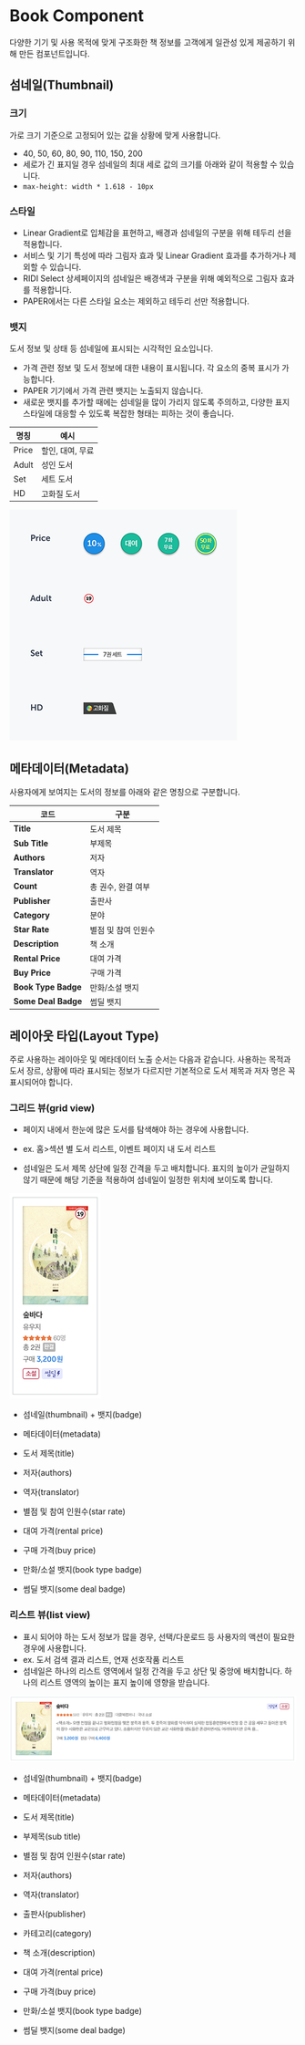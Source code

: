 # Book Component

다양한 기기 및 사용 목적에 맞게 구조화한 책 정보를 고객에게 일관성 있게 제공하기 위해 만든 컴포넌트입니다.

## 섬네일(Thumbnail)

### 크기 

가로 크기 기준으로 고정되어 있는 값을 상황에 맞게 사용합니다.

- 40, 50, 60, 80, 90, 110, 150, 200
- 세로가 긴 표지일 경우 섬네일의 최대 세로 값의 크기를 아래와 같이 적용할 수 있습니다.
- `max-height: width * 1.618 - 10px`

### 스타일

- Linear Gradient로 입체감을 표현하고, 배경과 섬네일의 구분을 위해 테두리 선을 적용합니다. 
- 서비스 및 기기 특성에 따라 그림자 효과 및 Linear Gradient 효과를 추가하거나 제외할 수 있습니다.
- RIDI Select 상세페이지의 섬네일은 배경색과 구분을 위해 예외적으로 그림자 효과를 적용합니다.
- PAPER에서는 다른 스타일 요소는 제외하고 테두리 선만 적용합니다.

### 뱃지

도서 정보 및 상태 등 섬네일에 표시되는 시각적인 요소입니다. 

- 가격 관련 정보 및 도서 정보에 대한 내용이 표시됩니다. 각 요소의 중복 표시가 가능합니다. 
- PAPER 기기에서 가격 관련 뱃지는 노출되지 않습니다. 
- 새로운 뱃지를 추가할 때에는 섬네일을 많이 가리지 않도록 주의하고, 다양한 표지 스타일에 대응할 수 있도록 복잡한 형태는 피하는 것이 좋습니다.

| 명칭  | 예시             |
| ----- | ---------------- |
| Price | 할인, 대여, 무료 |
| Adult | 성인 도서        |
| Set   | 세트 도서        |
| HD    | 고화질 도서      |

![Interpolator](/web/img/bookmacro_badge1.png)

## 메타데이터(Metadata)

사용자에게 보여지는 도서의 정보를 아래와 같은 명칭으로 구분합니다.

| 코드                | 구분                |
| ------------------- | ------------------- |
| **Title**           | 도서 제목           |
| **Sub Title**       | 부제목              |
| **Authors**         | 저자                |
| **Translator**      | 역자                |
| **Count**           | 총 권수, 완결 여부  |
| **Publisher**       | 출판사              |
| **Category**        | 분야                |
| **Star Rate**       | 별점 및 참여 인원수 |
| **Description**     | 책 소개             |
| **Rental Price**    | 대여 가격           |
| **Buy Price**       | 구매 가격           |
| **Book Type Badge** | 만화/소설 뱃지      |
| **Some Deal Badge** | 썸딜 뱃지           |

## 레이아웃 타입(Layout Type)

주로 사용하는 레이아웃 및 메타데이터 노출 순서는 다음과 같습니다.
사용하는 목적과 도서 장르, 상황에 따라 표시되는 정보가 다르지만 기본적으로 도서 제목과 저자 명은 꼭 표시되어야 합니다.

### 그리드 뷰(grid view)

- 페이지 내에서 한눈에 많은 도서를 탐색해야 하는 경우에 사용합니다. 

- ex. 홈>섹션 별 도서 리스트, 이벤트 페이지 내 도서 리스트

- 섬네일은 도서 제목 상단에 일정 간격을 두고 배치합니다. 표지의 높이가 균일하지 않기 때문에 해당 기준을 적용하여 섬네일이 일정한 위치에 보이도록 합니다.

![Interpolator](/web/img/bookmacro_portrait.png)

- 섬네일(thumbnail) + 뱃지(badge)
- 메타데이터(metadata)

- 도서 제목(title)

- 저자(authors)
- 역자(translator)
- 별점 및 참여 인원수(star rate)
- 대여 가격(rental price)
- 구매 가격(buy price)
- 만화/소설 뱃지(book type badge)
- 썸딜 뱃지(some deal badge)

### 리스트 뷰(list view)

- 표시 되어야 하는 도서 정보가 많을 경우, 선택/다운로드 등 사용자의 액션이 필요한 경우에 사용합니다.
- ex. 도서 검색 결과 리스트, 연재 선호작품 리스트
- 섬네일은 하나의 리스트 영역에서 일정 간격을 두고 상단 및 중앙에 배치합니다. 하나의 리스트 영역의 높이는 표지 높이에 영향을 받습니다.

![Interpolator](/web/img/bookmacro_landscape_meta.png)

- 섬네일(thumbnail) + 뱃지(badge)

- 메타데이터(metadata)

- 도서 제목(title)
- 부제목(sub title)
- 별점 및 참여 인원수(star rate)
- 저자(authors)
- 역자(translator)
- 출판사(publisher)
- 카테고리(category)
- 책 소개(description)
- 대여 가격(rental price)
- 구매 가격(buy price)
- 만화/소설 뱃지(book type badge)
- 썸딜 뱃지(some deal badge)
